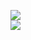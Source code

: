 [![](https://img.shields.io/badge/Made%20With-Github%20Spray-lightgrey.svg?style=for-the-badge&logo=github)](https://github.com/Annihil/github-spray#5575)  
[![](https://i.imgur.com/2DrTn0Z.gif)](https://github.com/Annihil/github-spray)